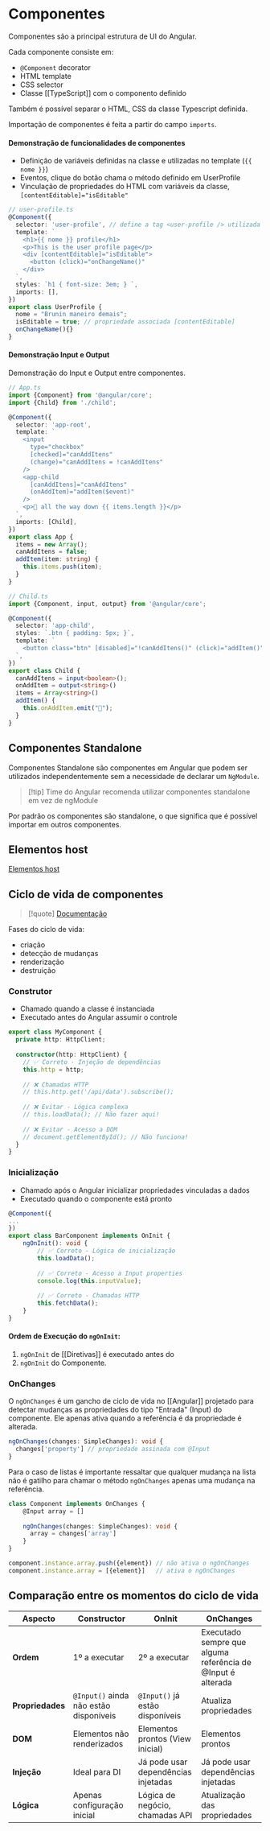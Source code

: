 # Componentes

Componentes são a principal estrutura de UI do Angular.

Cada componente consiste em:

- `@Component` decorator
- HTML template
- CSS selector
- Classe [[TypeScript]] com o componento definido

Também é possível separar o HTML, CSS da classe Typescript definida.

Importação de componentes é feita a partir do campo `imports`.

#### Demonstração de funcionalidades de componentes

- Definição de variáveis definidas na classe e utilizadas no template (`{{ nome }}`)
- Eventos, clique do botão chama o método definido em UserProfile
- Vinculação de propriedades do HTML com variáveis da classe,  `[contentEditable]="isEditable"`

```typescript
// user-profile.ts
@Component({
  selector: 'user-profile', // define a tag <user-profile /> utilizada em outros templates
  template: `
    <h1>{{ nome }} profile</h1>
    <p>This is the user profile page</p>
    <div [contentEditable]="isEditable">
      <button (click)="onChangeName()"
    </div>
  `,  
  styles: `h1 { font-size: 3em; } `,
  imports: [],
})
export class UserProfile { 
  nome = "Brunin maneiro demais";
  isEditable = true; // propriedade associada [contentEditable]
  onChangeName(){} 
}
```

#### Demonstração Input e Output

Demonstração do Input e Output entre componentes.

```typescript
// App.ts
import {Component} from '@angular/core';
import {Child} from './child';

@Component({
  selector: 'app-root',
  template: `
    <input
      type="checkbox"
      [checked]="canAddItens"
      (change)="canAddItens = !canAddItens"
    />
    <app-child 
      [canAddItens]="canAddItens"
      (onAddItem)="addItem($event)"
    />
    <p>🐢 all the way down {{ items.length }}</p>
  `,
  imports: [Child],
})
export class App {
  items = new Array();
  canAddItens = false;
  addItem(item: string) {
    this.items.push(item);
  }
}

// Child.ts
import {Component, input, output} from '@angular/core';

@Component({
  selector: 'app-child',
  styles: `.btn { padding: 5px; }`,
  template: `
    <button class="btn" [disabled]="!canAddItens()" (click)="addItem()">Add Item</button>
  `,
})
export class Child {
  canAddItens = input<boolean>();
  onAddItem = output<string>()
  items = Array<string>()
  addItem() {
    this.onAddItem.emit("🌟");
  }
}
```

## Componentes Standalone

Componentes Standalone são componentes em Angular que podem ser utilizados independentemente sem a necessidade de declarar um `NgModule`.

> [!tip] Time do Angular recomenda utilizar componentes standalone em vez de ngModule

Por padrão os componentes são standalone, o que significa que é possível importar em outros componentes.

## Elementos host

[Elementos host](https://angular.dev/guide/components/host-elements)

## Ciclo de vida de componentes

> [!quote] [Documentação](https://angular.dev/guide/components/lifecycle)

Fases do ciclo de vida:

- criação
- detecção de mudanças
- renderização
- destruição

### Construtor

- Chamado quando a classe é instanciada
- Executado antes do Angular assumir o controle

```ts
export class MyComponent {
  private http: HttpClient;
  
  constructor(http: HttpClient) {
    // ✅ Correto - Injeção de dependências
    this.http = http;
	
	// ❌ Chamadas HTTP
    // this.http.get('/api/data').subscribe();
  
    // ❌ Evitar - Lógica complexa
    // this.loadData(); // Não fazer aqui!
    
    // ❌ Evitar - Acesso a DOM
    // document.getElementById(); // Não funciona!
  }
}
```

### Inicialização

- Chamado após o Angular inicializar propriedades vinculadas a dados
- Executado quando o componente está pronto

```ts
@Component({
...
})
export class BarComponent implements OnInit {
	ngOnInit(): void {
	    // ✅ Correto - Lógica de inicialização
	    this.loadData();
	    
	    // ✅ Correto - Acesso a Input properties
	    console.log(this.inputValue);
	    
	    // ✅ Correto - Chamadas HTTP
	    this.fetchData();
	}
}
```

#### Ordem de Execução do `ngOnInit`:

1. `ngOnInit` de [[Diretivas]] é executado antes do
2. `ngOnInit` do Componente.

### OnChanges

O `ngOnChanges` é um gancho de ciclo de vida no [[Angular]] projetado para detectar mudanças as propriedades do tipo "Entrada" (Input) do componente. Ele apenas ativa quando a referência é da propriedade é alterada.

```ts
ngOnChanges(changes: SimpleChanges): void {
  changes['property'] // propriedade assinada com @Input
}
```

Para o caso de listas é importante ressaltar que qualquer mudança na lista não é gatilho para chamar o método `ngOnChanges` apenas uma mudança na referência.

```ts
class Component implements OnChanges {
	@Input array = []
	
	ngOnChanges(changes: SimpleChanges): void {
	  array = changes['array']
	}
}

component.instance.array.push({element}) // não ativa o ngOnChanges
component.instance.array = [{element}]   // ativa o ngOnChanges
```

## Comparação entre os momentos do ciclo de vida

| Aspecto          | Constructor                            | OnInit                              | OnChanges                                                   |
| ---------------- | -------------------------------------- | ----------------------------------- | ----------------------------------------------------------- |
| **Ordem**        | 1º a executar                          | 2º a executar                       | Executado sempre que alguma referência de @Input é alterada |
| **Propriedades** | `@Input()` ainda não estão disponíveis | `@Input()` já estão disponíveis     | Atualiza propriedades                                       |
| **DOM**          | Elementos não renderizados             | Elementos prontos (View inicial)    | Elementos prontos                                           |
| **Injeção**      | Ideal para DI                          | Já pode usar dependências injetadas | Já pode usar dependências injetadas                         |
| **Lógica**       | Apenas configuração inicial            | Lógica de negócio, chamadas API     | Atualização das propriedades                                |

